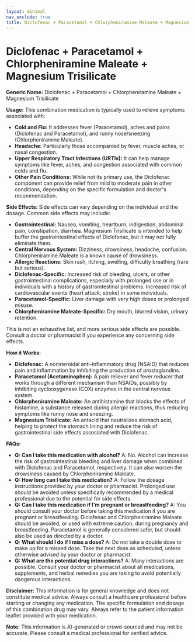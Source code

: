 ```yaml
---
layout: minimal
nav_exclude: true
title: Diclofenac + Paracetamol + Chlorpheniramine Maleate + Magnesium Trisilicate
---
```


# Diclofenac + Paracetamol + Chlorpheniramine Maleate + Magnesium Trisilicate

**Generic Name:** Diclofenac + Paracetamol + Chlorpheniramine Maleate + Magnesium Trisilicate

**Usage:** This combination medication is typically used to relieve symptoms associated with:

* **Cold and Flu:** It addresses fever (Paracetamol), aches and pains (Diclofenac and Paracetamol), and runny nose/sneezing (Chlorpheniramine Maleate).
* **Headache:** Particularly those accompanied by fever, muscle aches, or nasal congestion.
* **Upper Respiratory Tract Infections (URTIs):**  It can help manage symptoms like fever, aches, and congestion associated with common colds and flu.
* **Other Pain Conditions:**  While not its primary use, the Diclofenac component can provide relief from mild to moderate pain in other conditions, depending on the specific formulation and doctor's recommendation.


**Side Effects:**  Side effects can vary depending on the individual and the dosage. Common side effects may include:

* **Gastrointestinal:** Nausea, vomiting, heartburn, indigestion, abdominal pain, constipation, diarrhea.  Magnesium Trisilicate is intended to help buffer the gastrointestinal effects of Diclofenac, but it may not fully eliminate them.
* **Central Nervous System:** Dizziness, drowsiness, headache, confusion. Chlorpheniramine Maleate is a known cause of drowsiness.
* **Allergic Reactions:** Skin rash, itching, swelling, difficulty breathing (rare but serious).
* **Diclofenac-Specific:** Increased risk of bleeding, ulcers, or other gastrointestinal complications, especially with prolonged use or in individuals with a history of gastrointestinal problems.  Increased risk of cardiovascular events (heart attack, stroke) in some individuals.
* **Paracetamol-Specific:**  Liver damage with very high doses or prolonged misuse.
* **Chlorpheniramine Maleate-Specific:** Dry mouth, blurred vision, urinary retention.

This is not an exhaustive list, and more serious side effects are possible.  Consult a doctor or pharmacist if you experience any concerning side effects.


**How it Works:**

* **Diclofenac:** A nonsteroidal anti-inflammatory drug (NSAID) that reduces pain and inflammation by inhibiting the production of prostaglandins.
* **Paracetamol (Acetaminophen):** A pain reliever and fever reducer that works through a different mechanism than NSAIDs, possibly by inhibiting cyclooxygenase (COX) enzymes in the central nervous system.
* **Chlorpheniramine Maleate:** An antihistamine that blocks the effects of histamine, a substance released during allergic reactions, thus reducing symptoms like runny nose and sneezing.
* **Magnesium Trisilicate:** An antacid that neutralizes stomach acid, helping to protect the stomach lining and reduce the risk of gastrointestinal side effects associated with Diclofenac.


**FAQs:**

* **Q: Can I take this medication with alcohol?** A:  No. Alcohol can increase the risk of gastrointestinal bleeding and liver damage when combined with Diclofenac and Paracetamol, respectively. It can also worsen the drowsiness caused by Chlorpheniramine Maleate.
* **Q: How long can I take this medication?** A:  Follow the dosage instructions provided by your doctor or pharmacist.  Prolonged use should be avoided unless specifically recommended by a medical professional due to the potential for side effects.
* **Q:  Can I take this medication if I'm pregnant or breastfeeding?** A:  You should consult your doctor before taking this medication if you are pregnant or breastfeeding. Diclofenac and Chlorpheniramine Maleate should be avoided, or used with extreme caution, during pregnancy and breastfeeding. Paracetamol is generally considered safer, but should also be used as directed by a doctor.
* **Q:  What should I do if I miss a dose?** A:  Do not take a double dose to make up for a missed dose. Take the next dose as scheduled, unless otherwise advised by your doctor or pharmacist.
* **Q:  What are the potential drug interactions?** A:  Many interactions are possible.  Consult your doctor or pharmacist about all medications, supplements, and herbal remedies you are taking to avoid potentially dangerous interactions.


**Disclaimer:** This information is for general knowledge and does not constitute medical advice. Always consult a healthcare professional before starting or changing any medication.  The specific formulation and dosage of this combination drug may vary. Always refer to the patient information leaflet provided with your medication.


**Note:** This information is AI-generated or crowd-sourced and may not be accurate. Please consult a medical professional for verified advice.